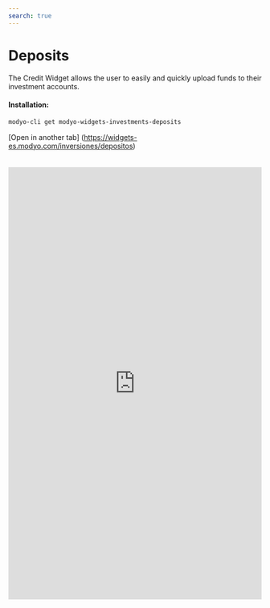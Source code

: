 ```yaml
---
search: true
---
```


# Deposits

The Credit Widget allows the user to easily and quickly upload funds to their investment accounts.

#### Installation:

```bash
modyo-cli get modyo-widgets-investments-deposits
```

[Open in another tab] (https://widgets-es.modyo.com/inversiones/depositos)

 <iframe id="widgetFrame" src="https://widgets-es.modyo.com/inversiones/depositos" width="100%"  frameBorder="0"  style="min-height:860px;overflow:auto;margin-top:20px;"/> 

| Functionality | Description                                                                                                       |
|---------------|-------------------------------------------------------------------------------------------------------------------|
| Fertilize        | It allows you to pay funds to an investment account using payment buttons from different banking institutions. |

 <script> 

 export default {
 mounted () {

 function setFrameHeightCo (id, ht) {
 var ifrm = document.getElementById (id);
 if (ifrm) {
 ifrm.style.height = ht + 4 + “px”;
 }
 }
 //iframed document sends its height using postMessage
 function HandleDoCheightMsg (e) {
 //check origin
 if (e.origin === 'https://widgets-es.modyo.com') {
 //parse data
 var data = json.parse (e.data);

 console.log ('data: ', data)
 //check data object
 if (data ['doChight']) {
 setFrameHeightCo ('WidgetFrame', data ['DoChight']);
 } else {
 SetFrameHeightCo ('WidgetFrame', 700);
 }
 }
 }

 //assign message handler
 if (Window.addEventListener) {
 Window.addEventListener ('message', HandleDoCheightMSG, false);
 }
 }
 }

 </script> 
